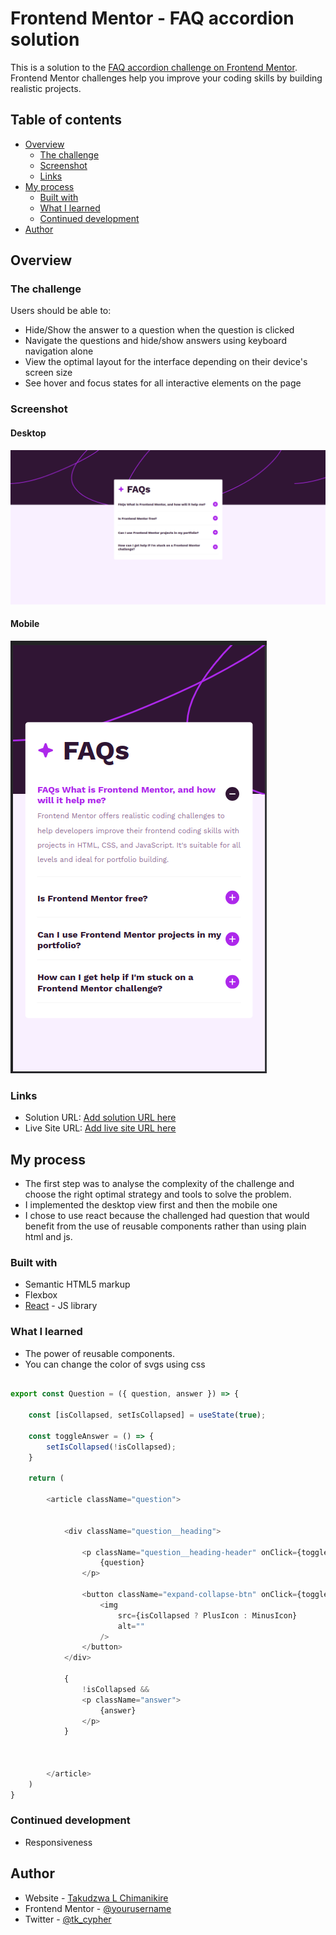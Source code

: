# Frontend Mentor - FAQ accordion solution

This is a solution to the [FAQ accordion challenge on Frontend Mentor](https://www.frontendmentor.io/challenges/faq-accordion-wyfFdeBwBz). Frontend Mentor challenges help you improve your coding skills by building realistic projects. 

## Table of contents

- [Overview](#overview)
  - [The challenge](#the-challenge)
  - [Screenshot](#screenshot)
  - [Links](#links)
- [My process](#my-process)
  - [Built with](#built-with)
  - [What I learned](#what-i-learned)
  - [Continued development](#continued-development)
- [Author](#author)


## Overview

### The challenge

Users should be able to:

- Hide/Show the answer to a question when the question is clicked
- Navigate the questions and hide/show answers using keyboard navigation alone
- View the optimal layout for the interface depending on their device's screen size
- See hover and focus states for all interactive elements on the page

### Screenshot

#### Desktop

![](./desktop.png)

#### Mobile

![](./mobile.png)


### Links

- Solution URL: [Add solution URL here](https://your-solution-url.com)
- Live Site URL: [Add live site URL here](https://your-live-site-url.com)

## My process

- The first step was to analyse the complexity of the challenge and choose the right optimal strategy and tools to solve the problem.
- I implemented the desktop view first and then the mobile one
- I chose to use react because the challenged had question that would benefit from the use of reusable components rather than using plain html and js.

### Built with

- Semantic HTML5 markup
- Flexbox
- [React](https://reactjs.org/) - JS library

### What I learned

- The power of reusable components.
- You can change the color of svgs using css



```js

export const Question = ({ question, answer }) => {

    const [isCollapsed, setIsCollapsed] = useState(true);

    const toggleAnswer = () => {
        setIsCollapsed(!isCollapsed);
    }

    return (

        <article className="question">


            <div className="question__heading">

                <p className="question__heading-header" onClick={toggleAnswer}>
                    {question}
                </p>

                <button className="expand-collapse-btn" onClick={toggleAnswer}>
                    <img
                        src={isCollapsed ? PlusIcon : MinusIcon}
                        alt=""
                    />
                </button>
            </div>

            {
                !isCollapsed &&
                <p className="answer">
                    {answer}
                </p>
            }



        </article>
    )
}

```


### Continued development

- Responsiveness

## Author

- Website - [Takudzwa L Chimanikire](https://github.com/Taku-chimanaz)
- Frontend Mentor - [@yourusername](https://www.frontendmentor.io/profile/Taku-chimanaz)
- Twitter - [@tk_cypher](https://www.twitter.com/tk_cypher)


